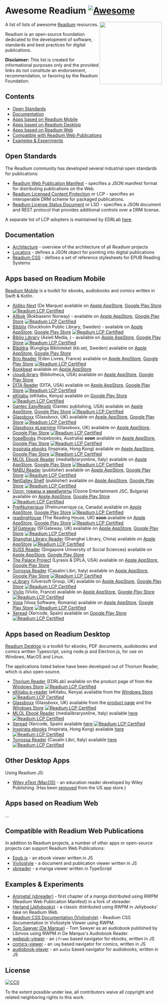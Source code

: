 # Awesome Readium [![Awesome](https://cdn.rawgit.com/sindresorhus/awesome/d7305f38d29fed78fa85652e3a63e154dd8e8829/media/badge.svg)](https://github.com/sindresorhus/awesome)

[<img src="https://readium.org/assets/logos/readium-logo.png" align="right" width="200">](http://readium.org/)

A list of lists of awesome [Readium](https://readium.org/) resources.

Readium is an open-source foundation dedicated to the development of software, standards and best practices for digital publications.

**Disclaimer:** This list is created for informational purposes only and the provided links do not constitute an endorsement, recommendation, or favoring by the Readium Foundation.

## Contents

* [Open Standards](#open-standards)
* [Documentation](#documentation)
* [Apps based on Readium Mobile](#apps-based-on-readium-mobile)
* [Apps based on Readium Desktop](#apps-based-on-readium-desktop)
* [Apps based on Readium Web](#apps-based-on-readium-web)
* [Compatible with Readium Web Publications](#compatible-with-readium-web-publications)
* [Examples & Experiments](#examples--experiments)

## Open Standards

The Readium community has developed several industrial open standards for publications:

* [Readium Web Publication Manifest](https://readium.org/webpub-manifest/) - specifies a JSON manifest format for distributing publications on the Web.
* [Readium Licensed Content Protection](https://readium.org/lcp-specs/) or LCP - specifies an interoperable DRM scheme for packaged publications.
* [Readium License Status Document](https://readium.org/lcp-specs/releases/lsd/latest/) or LSD - specifies a JSON document and REST protocol that provides additional controls over a DRM license.

A separate list of LCP adopters is maintained by EDRLab [here](https://www.edrlab.org/readium-lcp/certified-apps-servers/). 

## Documentation

* [Architecture](https://readium.org/architecture/) - overview of the architecture of all Readium projects
* [Locators](https://readium.org/architecture/models/locators/) - defines a JSON object for pointing into digital publications
* [Readium CSS](https://readium.org/readium-css/docs/) - defines a set of reference stylesheets for EPUB Reading Systems

## Apps based on Readium Mobile

[Readium Mobile](https://github.com/readium/mobile) is a toolkit for ebooks, audiobooks and comics written in Swift & Kotlin.

* [Aldiko Next](https://www.aldiko.com) (De Marque) available on [Apple AppStore](https://apps.apple.com/us/app/aldiko-next/id1476410111), [Google Play Store](https://play.google.com/store/apps/details?id=com.aldiko.android)  [![Readium LCP Certified](https://img.shields.io/badge/Readium%20LCP-Certified-blue)](https://www.edrlab.org/readium-lcp/certified-apps-servers/)
* [Allbok](https://www.allbok.no/) (Bokbasenn Norway) - available on [Apple AppStore](https://apps.apple.com/no/app/allbok/id1485392740), [Google Play Store](https://play.google.com/store/apps/details?id=no.bokbasen.allbok)  [![Readium LCP Certified](https://img.shields.io/badge/Readium%20LCP-Certified-blue)](https://www.edrlab.org/readium-lcp/certified-apps-servers/)
* [Bibblix](https://bibblix.se/) (Stockholm Public Library, Sweden) - available on [Apple AppStore](https://itunes.apple.com/se/app/bibblix/id1086942072), [Google Play Store](https://play.google.com/store/apps/details?id=se.stockholm.bibblix)  [![Readium LCP Certified](https://img.shields.io/badge/Readium%20LCP-Certified-blue)](https://www.edrlab.org/readium-lcp/certified-apps-servers/)
* [Biblio Library](https://www.axiellmedia.com/en/for-libraries/biblio/) (Axiell Media, ) - available on [Apple AppStore](https://apps.apple.com/us/app/biblio-library/id1286685079), [Google Play Store](https://play.google.com/store/apps/details?id=com.Axiellmedia.LibraryApp)  [![Readium LCP Certified](https://img.shields.io/badge/Readium%20LCP-Certified-blue)](https://www.edrlab.org/readium-lcp/certified-apps-servers/)
* [Bläddra](url) (Kungliga Biblioteket (kb.se), Sweden) available on [Apple AppStore](https://apps.apple.com/se/app/bläddra/id1501134109), [Google Play Store](https://play.google.com/store/apps/details?id=se.kb.eboksappen) 
* [Brio Reader](https://actessudaudio.boutique.edenlivres.fr/fr/pages/brio-reader) (Eden Livres, France) available on [Apple AppStore](https://apps.apple.com/fr/app/brio-reader/id1475894718), [Google Play Store](https://play.google.com/store/apps/details?id=com.eden.brioreader)  [![Readium LCP Certified](https://img.shields.io/badge/Readium%20LCP-Certified-blue)](https://www.edrlab.org/readium-lcp/certified-apps-servers/)
* [Bookbeat](https://www.bookbeat.com) available on [Apple AppStore](https://apps.apple.com/us/app/id1056652614) 
* [cloudLibrary](https://www.yourcloudlibrary.com) (Bibliotheca, USA) available on [Apple AppStore](https://apps.apple.com/us/app/cloudlibrary-by-bibliotheca/id466446054), [Google Play Store](https://play.google.com/store/apps/details?id=com.txtr.android.mmm)
* [DITA Reader](https://www.linkedin.com/company/d-i-t-a/) (DITA, USA) available on [Apple AppStore](https://apps.apple.com/us/app/dita-reader/id1274807900), [Google Play Store](https://play.google.com/store/apps/details?id=com.aferdita.urms.reader) [![Readium LCP Certified](https://img.shields.io/badge/Readium%20LCP-Certified-blue)](https://www.edrlab.org/readium-lcp/certified-apps-servers/)
* [eKitabu](https://www.ekitabu.com/) (eKitabu, Kenya) available on [Google Play Store](https://play.google.com/store/apps/details?id=com.ekitabu.ereader) [![Readium LCP Certified](https://img.shields.io/badge/Readium%20LCP-Certified-blue)](https://www.edrlab.org/readium-lcp/certified-apps-servers/)
* [Gantec EasyReadz](https://www.ebooks2go.com/ereader) (Gantec publishing, USA) available on [Apple AppStore](https://apps.apple.com/us/app/easyreadz/id1527785244), [Google Play Store](https://play.google.com/store/apps/details?id=com.ebooks2go_mobile_app) [![Readium LCP Certified](https://img.shields.io/badge/Readium%20LCP-Certified-blue)](https://www.edrlab.org/readium-lcp/certified-apps-servers/)
* [Glassboxx](https://glassboxx.co.uk/) (Glassboxx, UK) available on [Apple AppStore](https://apps.apple.com/gb/app/glassboxx/id1464705712), [Google Play Store](https://play.google.com/store/apps/details?id=uk.co.firstygroup.glassboxx) [![Readium LCP Certified](https://img.shields.io/badge/Readium%20LCP-Certified-blue)](https://www.edrlab.org/readium-lcp/certified-apps-servers/)
* [Glassboxx eLearning](https://glassboxx.co.uk/) (Glassboxx, UK) available on [Apple AppStore](https://apps.apple.com/us/app/glassboxx-elearning/id1474971723), [Google Play Store](https://play.google.com/store/apps/details?id=uk.co.firstygroup.elearning) [![Readium LCP Certified](https://img.shields.io/badge/Readium%20LCP-Certified-blue)](https://www.edrlab.org/readium-lcp/certified-apps-servers/)
* [hopeBooks](https://hopebooks.com.au) (hopebooks, Australia) **soon** available on [Apple AppStore](), [Google Play Store]() [![Readium LCP Certified](https://img.shields.io/badge/Readium%20LCP-Certified-blue)](https://www.edrlab.org/readium-lcp/certified-apps-servers/)
* [Inspirata ebooks](https://ebook.endao.co/) (Inspirata, Hong Kong) available on [Apple AppStore](https://apps.apple.com/us/app/恩道電子書-inspirata-ebooks/id1463909109), [Google Play Store](https://play.google.com/store/apps/details?id=life.tti.readerui) [![Readium LCP Certified](https://img.shields.io/badge/Readium%20LCP-Certified-blue)](https://www.edrlab.org/readium-lcp/certified-apps-servers/)
* [MLOL Ebook Reader](https://www.medialibrary.it) (medialibraryonline, Italy) available on [Apple AppStore](https://apps.apple.com/it/app/mlol-ebook-reader/id1516845341?l=en), [Google Play Store](https://play.google.com/store/apps/details?id=it.horizons.mlolreaderlcp&hl=en&gl=US) [![Readium LCP Certified](https://img.shields.io/badge/Readium%20LCP-Certified-blue)](https://www.edrlab.org/readium-lcp/certified-apps-servers/)
* [NABU Reader](https://thenewpublishingstandard.com/2020/10/10/nabu-digital-reading-app-launches-in-kenya-with-free-content-in-english-and-kiswahili/) (publisher) available on [Apple AppStore](https://apps.apple.com/fr/app/nabu-org/id1483607930), [Google Play Store](https://play.google.com/store/apps/details?id=org.libraryforall.simplified) [![Readium LCP Certified](https://img.shields.io/badge/Readium%20LCP-Certified-blue)](https://www.edrlab.org/readium-lcp/certified-apps-servers/)
* [NetGalley Shelf](url) (publisher) available on [Apple AppStore](https://apps.apple.com/us/app/netgalley-shelf/id1499581600), [Google Play Store](https://play.google.com/store/apps/details?id=com.netgalley.shelf) [![Readium LCP Certified](https://img.shields.io/badge/Readium%20LCP-Certified-blue)](https://www.edrlab.org/readium-lcp/certified-apps-servers/)
* [Ozon: товары и авиабилеты](https://www.ozone.bg) (Ozone Entertainment JSC, Bulgaria) available on [Apple AppStore](https://apps.apple.com/ru/app/ozon-товары-и-авиабилеты/id407804998), [Google Play Store](https://play.google.com/store/apps/details?id=ru.ozon.app.android) [![Readium LCP Certified](https://img.shields.io/badge/Readium%20LCP-Certified-blue)](https://www.edrlab.org/readium-lcp/certified-apps-servers/)
* [PretNumerique](url) (Pretnumerique.ca, Canada) available on [Apple AppStore](https://apps.apple.com/ca/app/id1391138546), [Google Play Store](https://play.google.com/store/apps/details?id=com.bibliopresto.pretnumerique) [![Readium LCP Certified](https://img.shields.io/badge/Readium%20LCP-Certified-blue)](https://www.edrlab.org/readium-lcp/certified-apps-servers/)
* [readingHouse](https://thereadinghouse.co.uk) (The Reading House, UK) **soon** available on [Apple AppStore](), [Google Play Store]() [![Readium LCP Certified](https://img.shields.io/badge/Readium%20LCP-Certified-blue)](https://www.edrlab.org/readium-lcp/certified-apps-servers/)
* [SFGateway](https://www.sfgateway.com) (SFGateway, UK) available on [Apple AppStore](https://apps.apple.com/gb/app/sf-gateway/id1547970167), [Google Play Store](https://play.google.com/store/apps/details?id=uk.co.glassboxx.sfgateway) [![Readium LCP Certified](https://img.shields.io/badge/Readium%20LCP-Certified-blue)](https://www.edrlab.org/readium-lcp/certified-apps-servers/)
* [Shanghai Library Reader](http://www.library.sh.cn/web/index.html) (Shanghai Library, China) available on [Apple AppStore](https://iphoneaddict.fr/apps/references/app-408876565.html) [![Readium LCP Certified](https://img.shields.io/badge/Readium%20LCP-Certified-blue)](https://www.edrlab.org/readium-lcp/certified-apps-servers/)
* [SUSS Reader](https://www.suss.edu.sg/) (Singapore University of Social Sciences) available on [Apple AppStore](https://apps.apple.com/sg/app/suss-reader-for-ebooks-epubs/id1477574366), [Google Play Store](https://play.google.com/store/apps/details?id=sg.edu.suss.etp.sreader2) 
* [The Palace Project](https://thepalaceproject.org) (Lyrasis & DPLA, USA) available on [Apple AppStore](https://apps.apple.com/us/app/the-palace-project/id1574359693), [Google Play Store](https://play.google.com/store/apps/details?id=org.thepalaceproject.palace)
* [Torrossa Reader](https://access.torrossa.com/it/user/access#) (Casalini Libri, Italy) available on [Apple AppStore](url), [Google Play Store](url) [![Readium LCP Certified](https://img.shields.io/badge/Readium%20LCP-Certified-blue)](https://www.edrlab.org/readium-lcp/certified-apps-servers/)
* [uLibrary](https://www.ulverscroft.com/home.php?countryCode=UK) (Ulversoft Group, UK) available on [Apple AppStore](https://apps.apple.com/gb/app/ulibrary/id977511203), [Google Play Store](https://play.google.com/store/apps/details?id=ulibrary.ulverscroftulibrary.co.uk.ulibrary) [![Readium LCP Certified](https://img.shields.io/badge/Readium%20LCP-Certified-blue)](https://www.edrlab.org/readium-lcp/certified-apps-servers/)
* [Vivlio](https://www.vivlio.com) (Vivlio, France) available on [Apple AppStore](https://apps.apple.com/be/app/vivlio/id1512792763?l=fr), [Google Play Store](https://play.google.com/store/apps/details?id=com.vivlio.mobile.app) [![Readium LCP Certified](https://img.shields.io/badge/Readium%20LCP-Certified-blue)](https://www.edrlab.org/readium-lcp/certified-apps-servers/)
* [Voxa](https://www.voxa.ro) (Voxa Software, Romania) available on [Apple AppStore](https://apps.apple.com/ro/app/voxa-audiobooks-e-books/id1584777343), [Google Play Store](https://play.google.com/store/apps/details?id=com.wolfpackdigital.voxa) [![Readium LCP Certified](https://img.shields.io/badge/Readium%20LCP-Certified-blue)](https://www.edrlab.org/readium-lcp/certified-apps-servers/)
* [Xeread](https://xeread.xebook.es) (Xercode, Spain) available on [Google Play Store](https://play.google.com/store/apps/details?id=es.xeread.read) [![Readium LCP Certified](https://img.shields.io/badge/Readium%20LCP-Certified-blue)](https://www.edrlab.org/readium-lcp/certified-apps-servers/)

## Apps based on Readium Desktop

[Readium Desktop](https://github.com/readium/desktop) is a toolkit for ebooks, PDF documents, audiobooks and comics written Typescript, using node.js and Electron.js, for use on Windows, MacOS and Linux.

The applications listed below have been developed out of Thorium Reader, which is also open-source. 

* [Thorium Reader](https://www.edrlab.org/software/thorium-reader/) (EDRLab) available on the product page of from the [Windows Store](https://bit.ly/thoriumreader-en) [![Readium LCP Certified](https://img.shields.io/badge/Readium%20LCP-Certified-blue)](https://www.edrlab.org/readium-lcp/certified-apps-servers/)
* [eKitabu e-reader](https://www.ekitabu.com/) (eKitabu, Kenya) available from the [Windows Store](https://www.microsoft.com/en-us/p/ekitabu-e-reader/9mtzsjs9jsvw?SilentAuth=1&wa=wsignin1.0&activetab=pivot:overviewtab) [![Readium LCP Certified](https://img.shields.io/badge/Readium%20LCP-Certified-blue)](https://www.edrlab.org/readium-lcp/certified-apps-servers/)
* [Glassboxx](https://glassboxx.co.uk/) (Glassboxx, UK) available from the [product page](https://glassboxx.com/glassboxx-downloads/) and the [Windows Store](https://www.microsoft.com/en-us/p/glassboxx/9nzklr5v4fq6?activetab=pivot:overviewtab) [![Readium LCP Certified](https://img.shields.io/badge/Readium%20LCP-Certified-blue)](https://www.edrlab.org/readium-lcp/certified-apps-servers/)
* [MLOL Ebook Reader](https://www.medialibrary.it) (medialibraryonline, Italy) available [here](https://www.medialibrary.it/pagine/pagina.aspx?id=881)  [![Readium LCP Certified](https://img.shields.io/badge/Readium%20LCP-Certified-blue)](https://www.edrlab.org/readium-lcp/certified-apps-servers/)
* [Xeread](https://xeread.xebook.es) (Xercode, Spain) available [here]()  [![Readium LCP Certified](https://img.shields.io/badge/Readium%20LCP-Certified-blue)](https://www.edrlab.org/readium-lcp/certified-apps-servers/)
* [Inspirata ebooks](https://ebook.endao.co/index-Reader) (Inspirata, Hong Kong) available [here]()  [![Readium LCP Certified](https://img.shields.io/badge/Readium%20LCP-Certified-blue)](https://www.edrlab.org/readium-lcp/certified-apps-servers/)
* [Torrossa Reader](https://access.torrossa.com/it/user/access#) (Casalin Libri, Italy) available [here]()  [![Readium LCP Certified](https://img.shields.io/badge/Readium%20LCP-Certified-blue)](https://www.edrlab.org/readium-lcp/certified-apps-servers/)

## Other Desktop Apps

Using Readium JS:
* [Wiley eText (MacOS)](https://apps.apple.com/fr/app/wiley-etext/id1523684519) - an education reader developed by Wiley Publishing. (Has been [removed](https://web.archive.org/web/20220320041556/https://apps.apple.com/us/app/id1523684519) from the US app store.) 

## Apps based on Readium Web

...

## Compatible with Readium Web Publications

In addition to Readium projects, a number of other apps or open-source projects can support Readium Web Publications:

* [Epub.js](https://github.com/futurepress/epub.js/) - an ebook viewer written in JS
* [Vivliostyle](https://github.com/vivliostyle/vivliostyle.js) - a document and publication viewer written in JS
* [xbreader](https://github.com/chocolatkey/xbreader) - a manga viewer written in TypeScript

## Examples & Experiments

* [Animeta! (xbreader)](https://j-novel.club/mc/animeta-volume-1-chapter-1) - first chapter of a manga distributed using RWPM (Readium Web Publication Manifest) in a fork of xbreader.
* [Herland (Jellybooks)](https://www.jellybooks.com/cloud_reader/books/herland) - a classic distributed using RWPM in Jellybooks' take on Readium Web.
* [Readium CSS Documentation (Vivliostyle)](https://vivliostyle.github.io/vivliostyle.js/viewer/vivliostyle-viewer.html#b=https://readium.org/readium-css/docs/manifest.json) - Readium CSS documentation in Vivliostyle Viewer using RWPM.
* [Tom Sawyer (De Marque)](https://player.cantookaudio.com/aHR0cHM6Ly9hcGkuYXJjaGl2ZWxhYi5vcmcvYm9va3MvdG9tX3Nhd3llcl9saWJyaXZveC9vcGRzX2F1ZGlvX21hbmlmZXN0) - Tom Sawyer as an audiobook published by Librivox using RWPM in De Marque's Audiobook Reader.
* [webpub-viewer](https://github.com/HadrienGardeur/webpub-viewer) - an `iframe` based navigator for ebooks, written in JS
* [comics-viewer](https://github.com/HadrienGardeur/comics-viewer) - an `img` based navigator for comics, written in JS
* [audiobook-player](https://github.com/HadrienGardeur/audiobook-player) - an `audio` based navigator for audiobooks, written in JS


## License

[![CC0](http://mirrors.creativecommons.org/presskit/buttons/88x31/svg/cc-zero.svg)](https://creativecommons.org/publicdomain/zero/1.0/)

To the extent possible under law, all contributors waive all copyright and related neighboring rights to this work.
